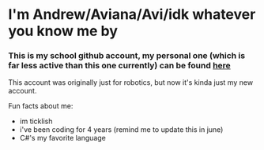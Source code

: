 # I'm Andrew/Aviana/Avi/idk whatever you know me by
### This is my school github account, my personal one (which is far less active than this one currently) can be found [here](https://github.com/stupidjuice)

This account was originally just for robotics, but now it's kinda just my new account.

Fun facts about me:
- im ticklish
- i've been coding for 4 years (remind me to update this in june)
- C#'s my favorite language
